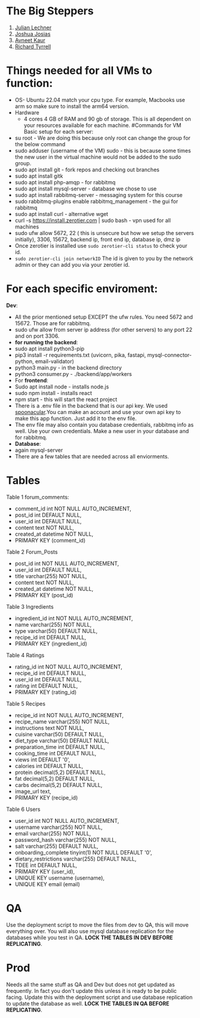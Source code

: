 # The Big Steppers
1. [Julian Lechner](https://github.com/jll38/IT490/tree/final) 
2. [Joshua Josias](https://github.com/jjosias14/it490)
3. [Avneet Kaur](https://github.com/ak256-ak/AvneetK/tree/Frontend-Final)
4. [Richard Tyrrell](https://github.com/Quizno97)
# Things needed for all VMs to function:
- OS- Ubuntu 22.04  match your cpu type. For example, Macbooks use arm so make sure to install the arm64 version.
- Hardware
    - 4 cores 4 GB of RAM and 90 gb of storage. This is all dependent on your resources available for each machine.
#Commands for VM
Basic setup for each server:
- su root - We are doing this because only root can change the group for the below command
- sudo adduser {username of the VM} sudo - this is because some times the new user in the virtual machine would not be added to the sudo group.
- sudo apt install git - fork repos and checking out branches
- sudo apt install gitk
- sudo apt install php-amqp - for rabbitmq
- sudo apt install mysql-server - database we chose to use
- sudo apt install rabbitmq-server - messaging system for this course
- sudo rabbitmq-plugins enable rabbitmq_management - the gui for rabbitmq
- sudo apt install curl - alternative wget
- curl -s https://install.zerotier.com | sudo bash - vpn used for all machines
- sudo ufw allow 5672, 22 ( this is unsecure but how we setup the servers initially), 3306, 15672, backend ip, front end ip, database ip, dmz ip
- Once zerotier is installed use `sudo zerotier-cli status` to check your id.
- `sudo zerotier-cli join networkID` The id is given to you by the network admin or they can add you via your zerotier id.

# For each specific enviroment:
**Dev**:
- All the prior mentioned setup EXCEPT the ufw rules. You need 5672 and 15672. Those are for rabbitmq.
- sudo ufw allow from server ip address (for other servers) to any port 22 and on port 3306.
- **for running the backend**:
- sudo apt install python3-pip
- pip3 install -r requirements.txt (uvicorn, pika, fastapi, mysql-connector-python, email-validator)
- python3 main.py - in the backend directory
- python3 consumer.py - ./backend/app/workers
- For **frontend**:
- Sudo apt install node - installs node.js
- sudo npm install - installs react
- npm start - this will start the react project
- There is a .env file in the backend that is our api key. We used [spoonacular](https://spoonacular.com/food-api).You can make an account and use your own api key to make this app function. Just add it to the env file.
- The env file may also contain you database credentials, rabbitmq info as well. Use your own credentials. Make a new user in your database and for rabbitmq.
- **Database**:
- again mysql-server
- There are a few tables that are needed across all enviorments.
# Tables
Table 1 forum_comments:
- comment_id int NOT NULL AUTO_INCREMENT,
- post_id int DEFAULT NULL,
- user_id int DEFAULT NULL,
- content text NOT NULL,
- created_at datetime NOT NULL,
- PRIMARY KEY (comment_id)

Table 2 Forum_Posts
- post_id int NOT NULL AUTO_INCREMENT,
- user_id int DEFAULT NULL,
- title varchar(255) NOT NULL,
- content text NOT NULL,
- created_at datetime NOT NULL,
- PRIMARY KEY (post_id)

Table 3 Ingredients
- ingredient_id int NOT NULL AUTO_INCREMENT,
- name varchar(255) NOT NULL,
- type varchar(50) DEFAULT NULL,
- recipe_id int DEFAULT NULL,
- PRIMARY KEY (ingredient_id)

Table 4 Ratings
- rating_id int NOT NULL AUTO_INCREMENT,
- recipe_id int DEFAULT NULL,
- user_id int DEFAULT NULL,
- rating int DEFAULT NULL,
- PRIMARY KEY (rating_id)

Table 5 Recipes
- recipe_id int NOT NULL AUTO_INCREMENT,
- recipe_name varchar(255) NOT NULL,
- instructions text NOT NULL,
- cuisine varchar(50) DEFAULT NULL,
- diet_type varchar(50) DEFAULT NULL,
- preparation_time int DEFAULT NULL,
- cooking_time int DEFAULT NULL,
- views int DEFAULT '0',
- calories int DEFAULT NULL,
- protein decimal(5,2) DEFAULT NULL,
- fat decimal(5,2) DEFAULT NULL,
- carbs decimal(5,2) DEFAULT NULL,
- image_url text,
- PRIMARY KEY (recipe_id)

Table 6 Users
- user_id int NOT NULL AUTO_INCREMENT,
- username varchar(255) NOT NULL,
- email varchar(255) NOT NULL,
- password_hash varchar(255) NOT NULL,
- salt varchar(255) DEFAULT NULL,
- onboarding_complete tinyint(1) NOT NULL DEFAULT '0',
- dietary_restrictions varchar(255) DEFAULT NULL,
- TDEE int DEFAULT NULL,
- PRIMARY KEY (user_id),
- UNIQUE KEY username (username),
- UNIQUE KEY email (email)

# **QA**
Use the deployment script to move the files from dev to QA, this will move everything over. You will also use mysql database replication for the databases while you test in QA. **LOCK THE TABLES IN DEV BEFORE REPLICATING**.

# **Prod**
Needs all the same stuff as QA and Dev but does not get updated as frequently. In fact you don't update this unless it is ready to be public facing. Update this with the deployment script and use database replication to update the database as well. **LOCK THE TABLES IN QA BEFORE REPLICATING**.












            

    
